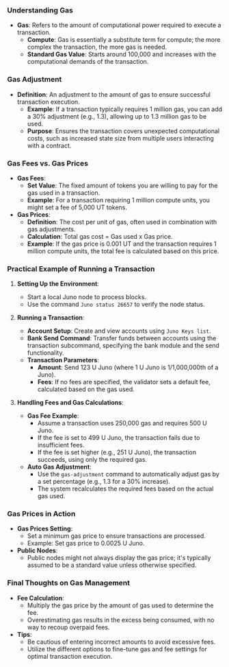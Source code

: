 ### Understanding Gas

-   **Gas**: Refers to the amount of computational power required to execute a transaction.
    -   **Compute**: Gas is essentially a substitute term for compute; the more complex the transaction, the more gas is needed.
    -   **Standard Gas Value**: Starts around 100,000 and increases with the computational demands of the transaction.

### Gas Adjustment

-   **Definition**: An adjustment to the amount of gas to ensure successful transaction execution.
    -   **Example**: If a transaction typically requires 1 million gas, you can add a 30% adjustment (e.g., 1.3), allowing up to 1.3 million gas to be used.
    -   **Purpose**: Ensures the transaction covers unexpected computational costs, such as increased state size from multiple users interacting with a contract.

### Gas Fees vs. Gas Prices

-   **Gas Fees**:
    -   **Set Value**: The fixed amount of tokens you are willing to pay for the gas used in a transaction.
    -   **Example**: For a transaction requiring 1 million compute units, you might set a fee of 5,000 UT tokens.
-   **Gas Prices**:
    -   **Definition**: The cost per unit of gas, often used in combination with gas adjustments.
    -   **Calculation**: Total gas cost = Gas used x Gas price.
    -   **Example**: If the gas price is 0.001 UT and the transaction requires 1 million compute units, the total fee is calculated based on this price.

### Practical Example of Running a Transaction

1.  **Setting Up the Environment**:

    -   Start a local Juno node to process blocks.
    -   Use the command `Juno status 26657` to verify the node status.
2.  **Running a Transaction**:

    -   **Account Setup**: Create and view accounts using `Juno Keys list`.
    -   **Bank Send Command**: Transfer funds between accounts using the transaction subcommand, specifying the bank module and the send functionality.
    -   **Transaction Parameters**:
        -   **Amount**: Send 123 U Juno (where 1 U Juno is 1/1,000,000th of a Juno).
        -   **Fees**: If no fees are specified, the validator sets a default fee, calculated based on the gas used.
3.  **Handling Fees and Gas Calculations**:

    -   **Gas Fee Example**:
        -   Assume a transaction uses 250,000 gas and requires 500 U Juno.
        -   If the fee is set to 499 U Juno, the transaction fails due to insufficient fees.
        -   If the fee is set higher (e.g., 251 U Juno), the transaction succeeds, using only the required gas.
    -   **Auto Gas Adjustment**:
        -   Use the `gas-adjustment` command to automatically adjust gas by a set percentage (e.g., 1.3 for a 30% increase).
        -   The system recalculates the required fees based on the actual gas used.

### Gas Prices in Action

-   **Gas Prices Setting**:
    -   Set a minimum gas price to ensure transactions are processed.
    -   Example: Set gas price to 0.0025 U Juno.
-   **Public Nodes**:
    -   Public nodes might not always display the gas price; it's typically assumed to be a standard value unless otherwise specified.

### Final Thoughts on Gas Management

-   **Fee Calculation**:
    -   Multiply the gas price by the amount of gas used to determine the fee.
    -   Overestimating gas results in the excess being consumed, with no way to recoup overpaid fees.
-   **Tips**:
    -   Be cautious of entering incorrect amounts to avoid excessive fees.
    -   Utilize the different options to fine-tune gas and fee settings for optimal transaction execution.